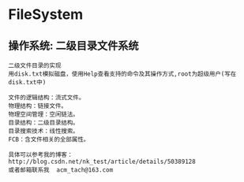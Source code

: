 # FileSystem
操作系统: 二级目录文件系统 
 ------
    二级文件目录的实现
    用disk.txt模拟磁盘，使用Help查看支持的命令及其操作方式,root为超级用户(写在disk.txt中)
    
    文件的逻辑结构：流式文件。
    物理结构：链接文件。
    物理空间管理：空闲链法。
    目录结构：二级目录结构。
    目录搜索技术：线性搜索。
    FCB：含文件相关的全部属性。
    
    具体可以参考我的博客：http://blog.csdn.net/nk_test/article/details/50389128
    或者邮箱联系我  acm_tach@163.com
    
  

